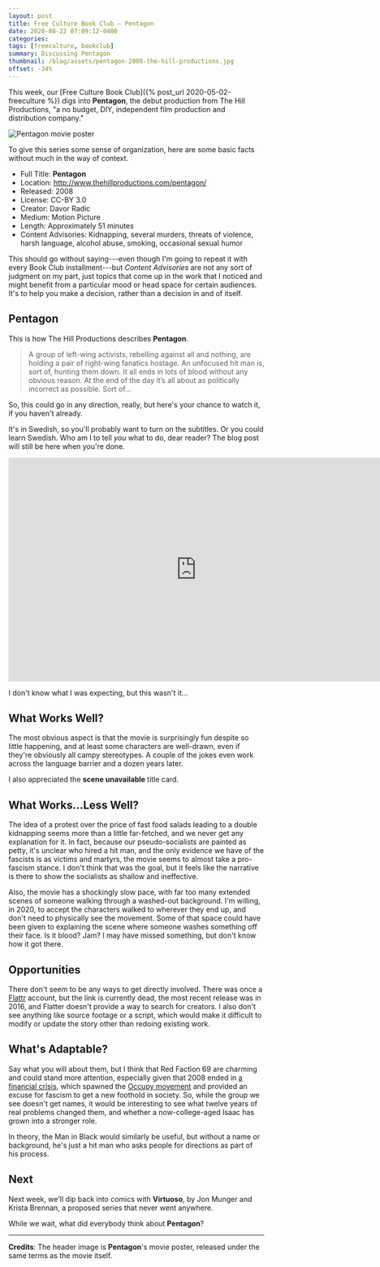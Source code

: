 ```yaml
---
layout: post
title: Free Culture Book Club — Pentagon
date: 2020-08-22 07:09:12-0400
categories:
tags: [freeculture, bookclub]
summary: Discussing Pentagon
thumbnail: /blog/assets/pentagon-2008-the-hill-productions.jpg
offset: -34%
---
```


This week, our [Free Culture Book Club]({% post_url 2020-05-02-freeculture %}) digs into **Pentagon**, the debut production from The Hill Productions, "a no budget, DIY, independent film production and distribution company."

![Pentagon movie poster](/blog/assets/pentagon-2008-the-hill-productions.jpg "Pentagon movie poster")

To give this series some sense of organization, here are some basic facts without much in the way of context.

 * Full Title:  **Pentagon**
 * Location:  <http://www.thehillproductions.com/pentagon/>
 * Released:  2008
 * License:  CC-BY 3.0
 * Creator:  Davor Radic
 * Medium:  Motion Picture
 * Length:  Approximately 51 minutes
 * Content Advisories:  Kidnapping, several murders, threats of violence, harsh language, alcohol abuse, smoking, occasional sexual humor

This should go without saying---even though I'm going to repeat it with every Book Club installment---but *Content Advisories* are not any sort of judgment on my part, just topics that come up in the work that I noticed and might benefit from a particular mood or head space for certain audiences.  It's to help you make a decision, rather than a decision in and of itself.

## Pentagon

This is how The Hill Productions describes **Pentagon**.

 >  A group of left-wing activists, rebelling against all and nothing, are holding a pair of right-wing fanatics hostage. An unfocused hit man is, sort of, hunting them down. It all ends in lots of blood without any obvious reason. At the end of the day it’s all about as politically incorrect as possible. Sort of...

So, this could go in any direction, really, but here's your chance to watch it, if you haven't already.

It's in Swedish, so you'll probably want to turn on the subtitles.  Or you could learn Swedish.  Who am I to tell *you* what to do, dear reader?  The blog post will still be here when you're done.

<iframe
  src="https://ia800201.us.archive.org/15/items/Pentagon_615/Pentagon.2008.enSubs-correct.ogv"
  width="740"
  height="440"
  frameborder="0"
  webkitallowfullscreen="true"
  mozallowfullscreen="true"
  allowfullscreen
>
</iframe>

I don't know what I was expecting, but this wasn't it...

## What Works Well?

The most obvious aspect is that the movie is surprisingly fun despite so little happening, and at least some characters are well-drawn, even if they're obviously all campy stereotypes.  A couple of the jokes even work across the language barrier and a dozen years later.

I also appreciated the **scene unavailable** title card.

## What Works...Less Well?

The idea of a protest over the price of fast food salads leading to a double kidnapping seems more than a little far-fetched, and we never get any explanation for it.  In fact, because our pseudo-socialists are painted as petty, it's unclear who hired a hit man, and the only evidence we have of the fascists is as victims and martyrs, the movie seems to almost take a pro-fascism stance.  I don't think that was the goal, but it feels like the narrative is there to show the socialists as shallow and ineffective.

Also, the movie has a shockingly slow pace, with far too many extended scenes of someone walking through a washed-out background.  I'm willing, in 2020, to accept the characters walked to wherever they end up, and don't need to physically see the movement.  Some of that space could have been given to explaining the scene where someone washes something off their face.  Is it blood?  Jam?  I may have missed something, but don't know how it got there.

## Opportunities

There don't seem to be any ways to get directly involved.  There was once a [Flattr](https://flattr.com/) account, but the link is currently dead, the most recent release was in 2016, and Flatter doesn't provide a way to search for creators.  I also don't see anything like source footage or a script, which would make it difficult to modify or update the story other than redoing existing work.

## What's Adaptable?

Say what you will about them, but I think that Red Faction 69 are charming and could stand more attention, especially given that 2008 ended in [a financial crisis](https://en.wikipedia.org/wiki/Financial_crisis_of_2007%E2%80%932008), which spawned the [Occupy movement](https://en.wikipedia.org/wiki/Occupy_movement) and provided an excuse for fascism to get a new foothold in society.  So, while the group we see doesn't get names, it would be interesting to see what twelve years of real problems changed them, and whether a now-college-aged Isaac has grown into a stronger role.

In theory, the Man in Black would similarly be useful, but without a name or background, he's just a hit man who asks people for directions as part of his process.

## Next

Next week, we'll dip back into comics with **Virtuoso**, by Jon Munger and Krista Brennan, a proposed series that never went anywhere.

While we wait, what did everybody think about **Pentagon**?

* * *

**Credits**:  The header image is **Pentagon**'s movie poster, released under the same terms as the movie itself.
